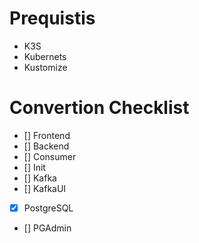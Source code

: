 # Prequistis
- K3S
- Kubernets
- Kustomize

# Convertion Checklist
- [] Frontend
- [] Backend
- [] Consumer
- [] Init  <!-- One Time Setup -->
- [] Kafka
- [] KafkaUI
- [x] PostgreSQL
- [] PGAdmin